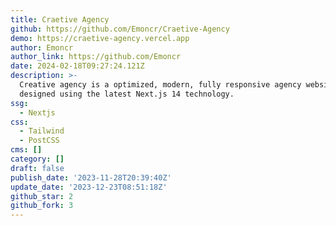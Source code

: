 ```yaml
---
title: Craetive Agency
github: https://github.com/Emoncr/Craetive-Agency
demo: https://craetive-agency.vercel.app
author: Emoncr
author_link: https://github.com/Emoncr
date: 2024-02-18T09:27:24.121Z
description: >-
  Creative agency is a optimized, modern, fully responsive agency website
  designed using the latest Next.js 14 technology.
ssg:
  - Nextjs
css:
  - Tailwind
  - PostCSS
cms: []
category: []
draft: false
publish_date: '2023-11-28T20:39:40Z'
update_date: '2023-12-23T08:51:18Z'
github_star: 2
github_fork: 3
---
```

